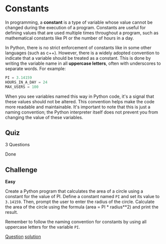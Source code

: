 # Constants

In programming, a **constant** is a type of variable whose value cannot be changed during the execution of a program. Constants are useful for defining values that are used multiple times throughout a program, such as mathematical constants like PI or the number of hours in a day.

In Python, there is no strict enforcement of constants like in some other languages (such as c++). However, there is a widely adopted convention to indicate that a variable should be treated as a constant. This is done by writing the variable name in all **uppercase letters**, often with underscores to separate words. For example:

```python
PI = 3.14159
HOURS_IN_A_DAY = 24
MAX_USERS = 100
```

When you see variables named this way in Python code, it's a signal that these values should not be altered. This convention helps make the code more readable and maintainable. It's important to note that this is just a naming convention; the Python interpreter itself does not prevent you from changing the value of these variables.

## Quiz

3 Questions

Done

## Challenge

**Easy**

Create a Python program that calculates the area of a circle using a constant for the value of PI. Define a constant named `PI` and set its value to `3.14159`. Then, prompt the user to enter the radius of the circle. Calculate the area of the circle using the formula (area = PI * radius**2) and print the result.

Remember to follow the naming convention for constants by using all uppercase letters for the variable `PI`.

[Question](q.py) [solution](solution.py)